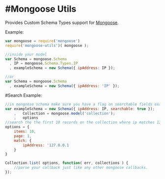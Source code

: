 #Mongoose Utils
=====================================

Provides Custom Schema Types support for [Mongoose](http://mongoosejs.com).

Example:

```js
var mongoose = require('mongoose')
require('mongoose-utils')( mongoose );

//inside your model
var Schema = mongoose.Schema
  , IP = mongoose.Schema.Types.IP
  , exampleSchema = new Schema({ ipAddress: IP });

//or
var Schema = mongoose.Schema
  , exampleSchema = new Schema({ ipAddress: 'IP' });
```

#Search Example:
```js
//in mongoose schema make sure you have a flag on searchable fields example
var exampleSchema = new Schema({ ipAddress: IP, searchable: true });
	,	Collection = mongoose.model('collection');
	,	options
//search the the first 10 records on the collection where ip matches 127.0.0.1
options = {
	items: 10,
	page: 1,
	match: {
		ipAddress: '127.0.0.1
	}
}

Collection.list( options, function( err, collections ) {
	//parse your callback just like any other mongoose callbacks.
});
```